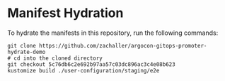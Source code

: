 # Manifest Hydration

To hydrate the manifests in this repository, run the following commands:

```shell
git clone https://github.com/zachaller/argocon-gitops-promoter-hydrate-demo
# cd into the cloned directory
git checkout 5c76db6c2e692b97aa57c03dc896ac3c4e08b623
kustomize build ./user-configuration/staging/e2e
```
